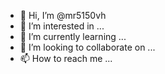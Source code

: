 - 👋 Hi, I’m @mr5150vh
- 👀 I’m interested in ...
- 🌱 I’m currently learning ...
- 💞️ I’m looking to collaborate on ...
- 📫 How to reach me ...

<!---
mr5150vh/mr5150vh is a ✨ special ✨ repository because its `README.md` (this file) appears on your GitHub profile.
You can click the Preview link to take a look at your changes.
--->
